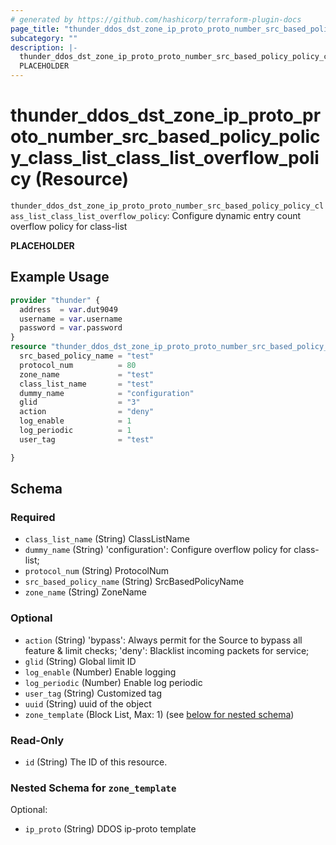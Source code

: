 ```yaml
---
# generated by https://github.com/hashicorp/terraform-plugin-docs
page_title: "thunder_ddos_dst_zone_ip_proto_proto_number_src_based_policy_policy_class_list_class_list_overflow_policy Resource - terraform-provider-thunder"
subcategory: ""
description: |-
  thunder_ddos_dst_zone_ip_proto_proto_number_src_based_policy_policy_class_list_class_list_overflow_policy: Configure dynamic entry count overflow policy for class-list
  PLACEHOLDER
---
```


# thunder_ddos_dst_zone_ip_proto_proto_number_src_based_policy_policy_class_list_class_list_overflow_policy (Resource)

`thunder_ddos_dst_zone_ip_proto_proto_number_src_based_policy_policy_class_list_class_list_overflow_policy`: Configure dynamic entry count overflow policy for class-list

__PLACEHOLDER__

## Example Usage

```terraform
provider "thunder" {
  address  = var.dut9049
  username = var.username
  password = var.password
}
resource "thunder_ddos_dst_zone_ip_proto_proto_number_src_based_policy_policy_class_list_class_list_overflow_policy" "thunder_ddos_dst_zone_ip_proto_proto_number_src_based_policy_policy_class_list_class_list_overflow_policy" {
  src_based_policy_name = "test"
  protocol_num          = 80
  zone_name             = "test"
  class_list_name       = "test"
  dummy_name            = "configuration"
  glid                  = "3"
  action                = "deny"
  log_enable            = 1
  log_periodic          = 1
  user_tag              = "test"

}
```

<!-- schema generated by tfplugindocs -->
## Schema

### Required

- `class_list_name` (String) ClassListName
- `dummy_name` (String) 'configuration': Configure overflow policy for class-list;
- `protocol_num` (String) ProtocolNum
- `src_based_policy_name` (String) SrcBasedPolicyName
- `zone_name` (String) ZoneName

### Optional

- `action` (String) 'bypass': Always permit for the Source to bypass all feature & limit checks; 'deny': Blacklist incoming packets for service;
- `glid` (String) Global limit ID
- `log_enable` (Number) Enable logging
- `log_periodic` (Number) Enable log periodic
- `user_tag` (String) Customized tag
- `uuid` (String) uuid of the object
- `zone_template` (Block List, Max: 1) (see [below for nested schema](#nestedblock--zone_template))

### Read-Only

- `id` (String) The ID of this resource.

<a id="nestedblock--zone_template"></a>
### Nested Schema for `zone_template`

Optional:

- `ip_proto` (String) DDOS ip-proto template


